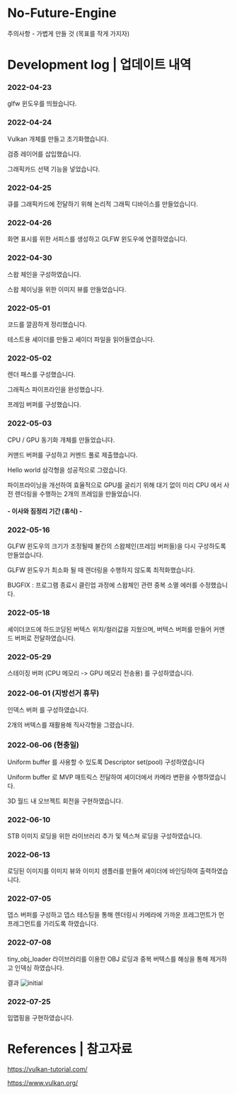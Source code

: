 # No-Future-Engine

주의사항 - 가볍게 만들 것 (목표를 작게 가지자)



# Development log | 업데이트 내역

### 2022-04-23

glfw 윈도우를 띄웠습니다.

### 2022-04-24

Vulkan 개체를 만들고 초기화했습니다.

검증 레이어를 삽입했습니다.

그래픽카드 선택 기능을 넣었습니다.

### 2022-04-25

큐를 그래픽카드에 전달하기 위해 논리적 그래픽 디바이스를 만들었습니다.

### 2022-04-26

화면 표시를 위한 서피스를 생성하고 GLFW 윈도우에 연결하였습니다.

### 2022-04-30

스왑 체인을 구성하였습니다.

스왑 체이닝을 위한 이미지 뷰를 만들었습니다.

### 2022-05-01

코드를 깔끔하게 정리했습니다.

테스트용 셰이더를 만들고 셰이더 파일을 읽어들였습니다.

### 2022-05-02

렌더 패스를 구성했습니다.

그래픽스 파이프라인을 완성했습니다.

프레임 버퍼를 구성했습니다.

### 2022-05-03

CPU / GPU 동기화 개체를 만들었습니다.

커맨드 버퍼를 구성하고 커멘드 풀로 제출했습니다.

Hello world 삼각형을 성공적으로 그렸습니다.

파이프라이닝을 개선하여 효율적으로 GPU를 굴리기 위해 대기 없이 미리 CPU 에서 사전 렌더링을 수행하는 2개의 프레임을 만들었습니다.

#### - 이사와 짐정리 기간 (휴식) -

### 2022-05-16

GLFW 윈도우의 크기가 조정될때 불칸의 스왑체인(프레임 버퍼들)을 다시 구성하도록 만들었습니다.

GLFW 윈도우가 최소화 될 때 렌더링을 수행하지 않도록 최적화했습니다.

BUGFIX : 프로그램 종료시 클린업 과정에 스왑체인 관련 중복 소멸 에러를 수정했습니다.

### 2022-05-18

셰이더코드에 하드코딩된 버텍스 위치/컬러값을 지웠으며, 버텍스 버퍼를 만들어 커맨드 버퍼로 전달하였습니다.

### 2022-05-29

스테이징 버퍼 (CPU 메모리 -> GPU 메모리 전송용) 를 구성하였습니다.

### 2022-06-01 (지방선거 휴무)

인덱스 버퍼 를 구성하였습니다.

2개의 버텍스를 재활용해 직사각형을 그렸습니다.

### 2022-06-06 (현충일)

Uniform buffer 를 사용할 수 있도록 Descriptor set(pool) 구성하였습니다

Uniform buffer 로 MVP 매트릭스 전달하여 셰이더에서 카메라 변환을 수행하였습니다.

3D 월드 내 오브젝트 회전을 구현하였습니다.

### 2022-06-10

STB 이미지 로딩을 위한 라이브러리 추가 및 텍스쳐 로딩을 구성하였습니다.

### 2022-06-13

로딩된 이미지를 이미지 뷰와 이미지 샘플러를 만들어 셰이더에 바인딩하여 출력하였습니다.

### 2022-07-05

뎁스 버퍼를 구성하고 뎁스 테스팅을 통해 렌더링시 카메라에 가까운 프레그먼트가 먼 프레그먼트를 가리도록 하였습니다.

### 2022-07-08

tiny_obj_loader 라이브러리를 이용한 OBJ 로딩과 중복 버텍스를 해싱을 통해 제거하고 인덱싱 하였습니다.

결과
![initial](https://user-images.githubusercontent.com/17117191/177825645-1fdb227b-0cad-4b19-a223-ccbf09cf56fc.png)

### 2022-07-25

밉맵핑을 구현하였습니다.



# References | 참고자료

https://vulkan-tutorial.com/

https://www.vulkan.org/


